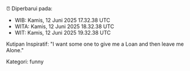 ⏰ Diperbarui pada:
- WIB: Kamis, 12 Juni 2025 17.32.38 UTC
- WITA: Kamis, 12 Juni 2025 18.32.38 UTC
- WIT: Kamis, 12 Juni 2025 19.32.38 UTC

Kutipan Inspiratif:
"I want some one to give me a Loan and then leave me Alone."


Kategori: funny

